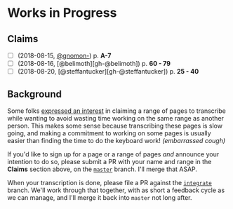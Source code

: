 [//]: # ( -*- mode: markdown; mode: auto-fill; fill-column: 72; -*- )

# Works in Progress

## Claims

- [ ] (2018-08-15, [@gnomon-][gh-@gnomon-]) p. **A-7**
- [ ] (2018-08-16, [@belimoth][gh-@belimoth]) p. **60 - 79**
- [ ] (2018-08-20, [@steffantucker][gh-@steffantucker]) p. **25 - 40**

[gh-@gnomon-]:
  https://github.com/gnomon-/

## Background

Some folks [expressed an interest][masto-convo-claim-a-page-range] in
claiming a range of pages to transcribe while wanting to avoid wasting
time working on the same range as another person.  This makes some sense
because transcribing these pages is slow going, and making a commitment
to working on some pages is usually easier than finding the time to do
the keyboard work!  *(embarrassed cough)*

If you'd like to sign up for a page or a range of pages *and* announce
your intention to do so, please submit a PR with your name and range in
the **Claims** section above, on the [`master`][gh-master-branch]
branch.  I'll merge that ASAP.

When your transcription is done, please file a PR against the
[`integrate`][gh-integrate-branch] branch.  We'll work through that
together, with as short a feedback cycle as we can manage, and I'll
merge it back into `master` not long after.


[masto-convo-claim-a-page-range]:
  https://cybre.space/@jaycen/100555258849914926
  "@jaycen@cybre.space (2018-08-15 12:44):
  @gnomon I want to help transcribe furby.asm, but also don't want to
  waste time working on pages someone else has already done but not
  commited. Should we use the issues/wiki on github to 'claim' pages
  we're working on?"

[gh-master-branch]:
  https://github.com/gnomon-/furby-source

[gh-integrate-branch]:
  https://github.com/gnomon-/furby-source/tree/integrate
